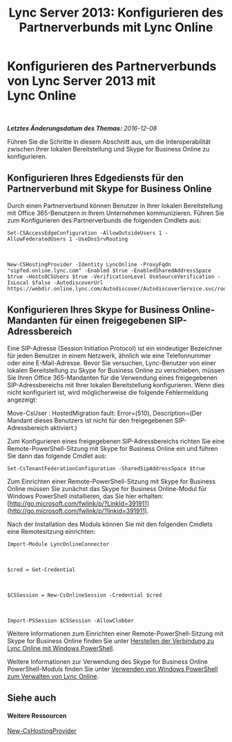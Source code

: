 ﻿---
title: 'Lync Server 2013: Konfigurieren des Partnerverbunds mit Lync Online'
TOCTitle: Konfigurieren des Partnerverbunds mit Lync Online
ms:assetid: a10bd1d5-c003-46db-9f57-7d55d3fa08da
ms:mtpsurl: https://technet.microsoft.com/de-de/library/JJ205126(v=OCS.15)
ms:contentKeyID: 49294938
ms.date: 06/01/2017
mtps_version: v=OCS.15
ms.translationtype: HT
---

# Konfigurieren des Partnerverbunds von Lync Server 2013 mit Lync Online

 

_**Letztes Änderungsdatum des Themas:** 2016-12-08_

Führen Sie die Schritte in diesem Abschnitt aus, um die Interoperabilität zwischen Ihrer lokalen Bereitstellung und Skype for Business Online zu konfigurieren.

## Konfigurieren Ihres Edgediensts für den Partnerverbund mit Skype for Business Online

Durch einen Partnerverbund können Benutzer in Ihrer lokalen Bereitstellung mit Office 365-Benutzern in Ihrem Unternehmen kommunizieren. Führen Sie zum Konfigurieren des Partnerverbunds die folgenden Cmdlets aus:

    Set-CSAccessEdgeConfiguration -AllowOutsideUsers 1 -AllowFederatedUsers 1 -UseDnsSrvRouting

   &nbsp;

    New-CSHostingProvider -Identity LyncOnline -ProxyFqdn "sipfed.online.lync.com" -Enabled $true -EnabledSharedAddressSpace $true -HostsOCSUsers $true -VerificationLevel UseSourceVerification -IsLocal $false -AutodiscoverUrl https://webdir.online.lync.com/Autodiscover/AutodiscoverService.svc/root

## Konfigurieren Ihres Skype for Business Online-Mandanten für einen freigegebenen SIP-Adressbereich

Eine SIP-Adresse (Session Initiation Protocol) ist ein eindeutiger Bezeichner für jeden Benutzer in einem Netzwerk, ähnlich wie eine Telefonnummer oder eine E-Mail-Adresse. Bevor Sie versuchen, Lync-Benutzer von einer lokalen Bereitstellung zu Skype for Business Online zu verschieben, müssen Sie Ihren Office 365-Mandanten für die Verwendung eines freigegebenen SIP-Adressbereichs mit Ihrer lokalen Bereitstellung konfigurieren. Wenn dies nicht konfiguriert ist, wird möglicherweise die folgende Fehlermeldung angezeigt:

Move-CsUser : HostedMigration fault: Error=(510), Description=(Der Mandant dieses Benutzers ist nicht für den freigegebenen SIP-Adressbereich aktiviert.)

Zum Konfigurieren eines freigegebenen SIP-Adressbereichs richten Sie eine Remote-PowerShell-Sitzung mit Skype for Business Online ein und führen Sie dann das folgende Cmdlet aus:

    Set-CsTenantFederationConfiguration -SharedSipAddressSpace $true

Zum Einrichten einer Remote-PowerShell-Sitzung mit Skype for Business Online müssen Sie zunächst das Skype for Business Online-Modul für Windows PowerShell installieren, das Sie hier erhalten: [http://go.microsoft.com/fwlink/p/?LinkId=391911](http://go.microsoft.com/fwlink/p/?linkid=391911).

Nach der Installation des Moduls können Sie mit den folgenden Cmdlets eine Remotesitzung einrichten:

    Import-Module LyncOnlineConnector

   &nbsp;

    $cred = Get-Credential

   &nbsp;

    $CSSession = New-CsOnlineSession -Credential $cred

   &nbsp;

    Import-PSSession $CSSession -AllowClobber

Weitere Informationen zum Einrichten einer Remote-PowerShell-Sitzung mit Skype for Business Online finden Sie unter [Herstellen der Verbindung zu Lync Online mit Windows PowerShell](https://docs.microsoft.com/en-us/SkypeForBusiness/set-up-your-computer-for-windows-powershell/set-up-your-computer-for-windows-powershell).

Weitere Informationen zur Verwendung des Skype for Business Online PowerShell-Moduls finden Sie unter [Verwenden von Windows PowerShell zum Verwalten von Lync Online](https://docs.microsoft.com/en-us/SkypeForBusiness/set-up-your-computer-for-windows-powershell/set-up-your-computer-for-windows-powershell).

## Siehe auch

#### Weitere Ressourcen

[New-CsHostingProvider](https://docs.microsoft.com/en-us/powershell/module/skype/New-CsHostingProvider)

